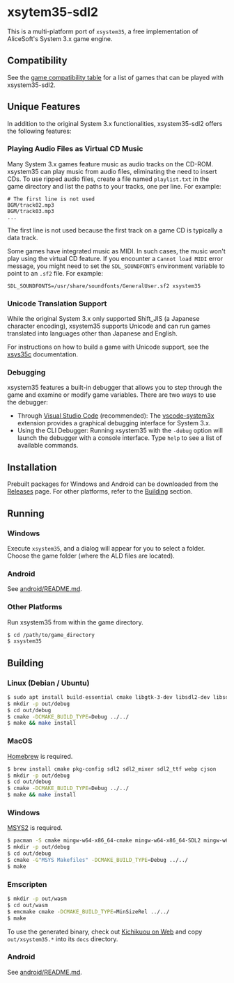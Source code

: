 # xsytem35-sdl2

This is a multi-platform port of `xsystem35`, a free implementation of
AliceSoft's System 3.x game engine.

## Compatibility

See the [game compatibility table](game_compatibility.md) for a list of games
that can be played with xsystem35-sdl2.

## Unique Features

In addition to the original System 3.x functionalities, xsystem35-sdl2 offers
the following features:

### Playing Audio Files as Virtual CD Music

Many System 3.x games feature music as audio tracks on the CD-ROM. xsystem35
can play music from audio files, eliminating the need to insert CDs. To use
ripped audio files, create a file named `playlist.txt` in the game directory
and list the paths to your tracks, one per line. For example:

```
# The first line is not used
BGM/track02.mp3
BGM/track03.mp3
...
```

The first line is not used because the first track on a game CD is typically a
data track.

Some games have integrated music as MIDI. In such cases, the music won't play
using the virtual CD feature. If you encounter a `Cannot load MIDI` error
message, you might need to set the `SDL_SOUNDFONTS` environment variable to
point to an `.sf2` file. For example:

```
SDL_SOUNDFONTS=/usr/share/soundfonts/GeneralUser.sf2 xsystem35
```

### Unicode Translation Support

While the original System 3.x only supported Shift_JIS (a Japanese character
encoding), xsystem35 supports Unicode and can run games translated into
languages other than Japanese and English.

For instructions on how to build a game with Unicode support, see the
[xsys35c](https://github.com/kichikuou/xsys35c) documentation.

### Debugging

xsystem35 features a built-in debugger that allows you to step through the game
and examine or modify game variables. There are two ways to use the debugger:

- Through [Visual Studio Code](https://code.visualstudio.com/) (recommended):
  The [vscode-system3x](https://github.com/kichikuou/vscode-system3x) extension
  provides a graphical debugging interface for System 3.x.
- Using the CLI Debugger: Running xsystem35 with the `-debug` option will
  launch the debugger with a console interface. Type `help` to see a list of
  available commands.

## Installation

Prebuilt packages for Windows and Android can be downloaded from the
[Releases](https://github.com/kichikuou/xsystem35-sdl2/releases) page. For
other platforms, refer to the [Building](#building) section.

## Running
### Windows

Execute `xsystem35`, and a dialog will appear for you to select a folder.
Choose the game folder (where the ALD files are located).

### Android

See [android/README.md](android/README.md#use).

### Other Platforms

Run xsystem35 from within the game directory.

```bash
$ cd /path/to/game_directory
$ xsystem35
```

## Building
### Linux (Debian / Ubuntu)

```bash
$ sudo apt install build-essential cmake libgtk-3-dev libsdl2-dev libsdl2-ttf-dev libsdl2-mixer-dev libwebp-dev libcjson-dev
$ mkdir -p out/debug
$ cd out/debug
$ cmake -DCMAKE_BUILD_TYPE=Debug ../../
$ make && make install
```

### MacOS

[Homebrew](https://brew.sh/) is required.

```bash
$ brew install cmake pkg-config sdl2 sdl2_mixer sdl2_ttf webp cjson
$ mkdir -p out/debug
$ cd out/debug
$ cmake -DCMAKE_BUILD_TYPE=Debug ../../
$ make && make install
```

### Windows

[MSYS2](https://www.msys2.org) is required.

```bash
$ pacman -S cmake mingw-w64-x86_64-cmake mingw-w64-x86_64-SDL2 mingw-w64-x86_64-SDL2_ttf mingw-w64-x86_64-SDL2_mixer mingw-w64-x86_64-libwebp mingw-w64-x86_64-cjson
$ mkdir -p out/debug
$ cd out/debug
$ cmake -G"MSYS Makefiles" -DCMAKE_BUILD_TYPE=Debug ../../
$ make
```

### Emscripten

```bash
$ mkdir -p out/wasm
$ cd out/wasm
$ emcmake cmake -DCMAKE_BUILD_TYPE=MinSizeRel ../../
$ make
```

To use the generated binary, check out
[Kichikuou on Web](https://github.com/kichikuou/web) and copy `out/xsystem35.*`
into its `docs` directory.

### Android

See [android/README.md](android/).
